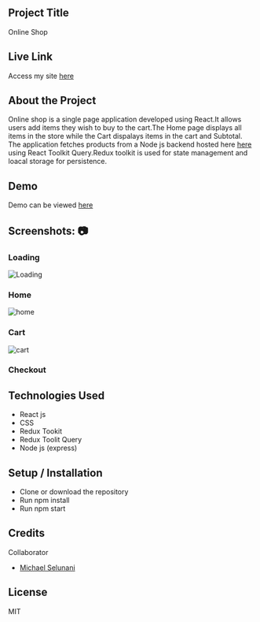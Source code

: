 
## Project Title
Online Shop

## Live Link
Access my site  [here](https://react-online-shop.herokuapp.com/)

## About the Project
Online shop is a single page  application developed using React.It allows users add items they wish to buy to the cart.The Home page displays all items in the store while the Cart dispalays items in the cart and Subtotal. The application fetches products from a Node js backend hosted here [here](https://react-online-shop-api.herokuapp.com/) using React Toolkit Query.Redux toolkit is used for state management and loacal storage for persistence.

## Demo
Demo can be viewed [here](https://www.loom.com/share/1acc78c0ccc849519734e5fb1ee47fe5)

## Screenshots: 📷

### Loading
![Loading](https://res.cloudinary.com/kenya-power/image/upload/v1656066857/online-shop/screeens/Screenshot_60_mq2m4j.png)

### Home
![home](https://res.cloudinary.com/kenya-power/image/upload/v1656066858/online-shop/screeens/Screenshot_61_h08r5m.png)


### Cart
![cart](https://res.cloudinary.com/kenya-power/image/upload/v1656066857/online-shop/screeens/Screenshot_63_ftio12.png)

### Checkout


## Technologies Used
* React js
* CSS
* Redux Tookit 
* Redux Toolit Query
* Node js (express)

## Setup / Installation
* Clone or download the repository
* Run npm install
* Run npm start
## Credits
Collaborator
*  [Michael Selunani](https://github.com/mse-lunani)
## License
MIT

